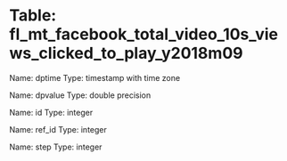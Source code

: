 Table: fl_mt_facebook_total_video_10s_views_clicked_to_play_y2018m09
====================================================================

Name: dptime
Type: timestamp with time zone

Name: dpvalue
Type: double precision

Name: id
Type: integer

Name: ref_id
Type: integer

Name: step
Type: integer

